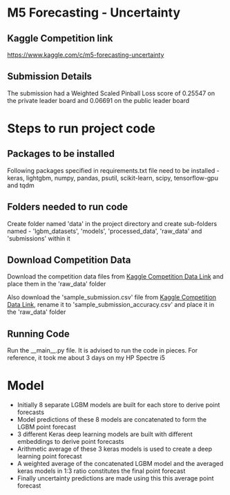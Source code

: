 # M5 Forecasting - Uncertainty

## Kaggle Competition link

https://www.kaggle.com/c/m5-forecasting-uncertainty

## Submission Details

The submission had a Weighted Scaled Pinball Loss score of 0.25547 on the private leader board 
and 0.06691 on the public leader board

# Steps to run project code

## Packages to be installed

Following packages specified in requirements.txt file need to be installed - 
keras, 
lightgbm, 
numpy, 
pandas, 
psutil, 
scikit-learn, 
scipy, 
tensorflow-gpu and 
tqdm

## Folders needed to run code

Create folder named 'data' in the project directory 
and create sub-folders named - 'lgbm_datasets', 'models', 'processed_data', 'raw_data' and 'submissions' within it

## Download Competition Data

Download the competition data files from [Kaggle Competition Data Link](https://www.kaggle.com/c/m5-forecasting-uncertainty/data) and place them in the 'raw_data' folder

Also download the 'sample_submission.csv' file from [Kaggle Competition Data Link](https://www.kaggle.com/c/m5-forecasting-accuracy/data),
rename it to 'sample_submission_accuracy.csv' and place it in the 'raw_data' folder

## Running Code

Run the \_\_main__.py file. It is advised to run the code in pieces. For reference, it took me about 3 days on my HP Spectre i5

# Model

- Initially 8 separate LGBM models are built for each store to derive point forecasts
- Model predictions of these 8 models are concatenated to form the LGBM point forecast
- 3 different Keras deep learning models are built with different embeddings to derive point forecasts
- Arithmetic average of these 3 keras models is used to create a deep learning point forecast
- A weighted average of the concatenated LGBM model and the averaged keras models in 1:3 ratio constitutes the final point forecast
- Finally uncertainty predictions are made using this this average point forecast